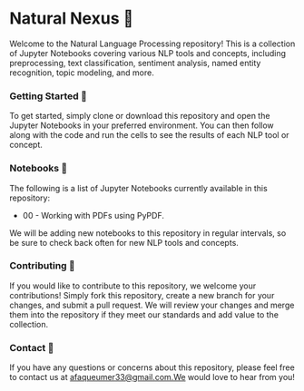 # Natural Nexus 🤖
Welcome to the Natural Language Processing repository! This is a collection of Jupyter Notebooks covering various NLP tools and concepts, including preprocessing, text classification, sentiment analysis, named entity recognition, topic modeling, and more.

### Getting Started 🚀
To get started, simply clone or download this repository and open the Jupyter Notebooks in your preferred environment. You can then follow along with the code and run the cells to see the results of each NLP tool or concept.

### Notebooks 📗
The following is a list of Jupyter Notebooks currently available in this repository:
* 00 - Working with PDFs using PyPDF.

We will be adding new notebooks to this repository in regular intervals, so be sure to check back often for new NLP tools and concepts.

### Contributing 🤝
If you would like to contribute to this repository, we welcome your contributions! Simply fork this repository, create a new branch for your changes, and submit a pull request. We will review your changes and merge them into the repository if they meet our standards and add value to the collection.

### Contact 📧
If you have any questions or concerns about this repository, please feel free to contact us at afaqueumer33@gmail.com.We would love to hear from you!
